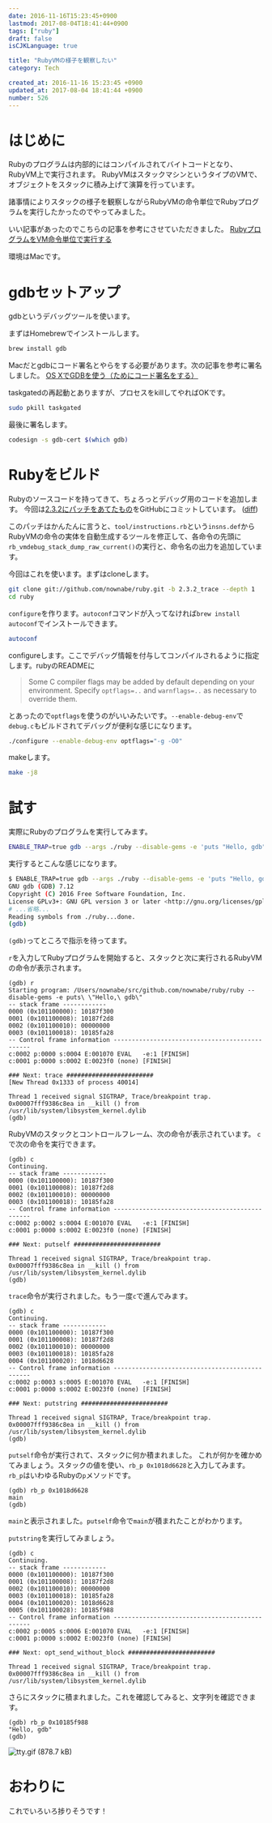 ```yaml
---
date: 2016-11-16T15:23:45+0900
lastmod: 2017-08-04T18:41:44+0900
tags: ["ruby"]
draft: false
isCJKLanguage: true

title: "RubyVMの様子を観察したい"
category: Tech

created_at: 2016-11-16 15:23:45 +0900
updated_at: 2017-08-04 18:41:44 +0900
number: 526
---
```


# はじめに
Rubyのプログラムは内部的にはコンパイルされてバイトコードとなり、RubyVM上で実行されます。
RubyVMはスタックマシンというタイプのVMで、オブジェクトをスタックに積み上げて演算を行っています。

諸事情によりスタックの様子を観察しながらRubyVMの命令単位でRubyプログラムを実行したかったのでやってみました。

いい記事があったのでこちらの記事を参考にさせていただきました。
[RubyプログラムをVM命令単位で実行する](http://www.callcc.net/diary/20121216.html)

環境はMacです。

# gdbセットアップ
gdbというデバッグツールを使います。

まずはHomebrewでインストールします。

```bash
brew install gdb
```

Macだとgdbにコード署名とやらをする必要があります。次の記事を参考に署名しました。
[OS XでGDBを使う（ためにコード署名をする）](http://qiita.com/takahashim/items/204ffa698afe09bd4e28)

taskgatedの再起動とありますが、プロセスをkillしてやればOKです。

```bash
sudo pkill taskgated
```

最後に署名します。

```bash
codesign -s gdb-cert $(which gdb)
```

# Rubyをビルド
Rubyのソースコードを持ってきて、ちょろっとデバッグ用のコードを追加します。
今回は[2.3.2にパッチをあてたもの](https://github.com/nownabe/ruby/tree/2.3.2_trace)をGitHubにコミットしています。 ([diff](https://github.com/nownabe/ruby/commit/d21082f0d183f8770b17afd37bdcd508d685be8a))

このパッチはかんたんに言うと、`tool/instructions.rb`という`insns.def`からRubyVMの命令の実体を自動生成するツールを修正して、各命令の先頭に`rb_vmdebug_stack_dump_raw_current()`の実行と、命令名の出力を追加しています。

今回はこれを使います。まずはcloneします。

```bash
git clone git://github.com/nownabe/ruby.git -b 2.3.2_trace --depth 1
cd ruby
```

`configure`を作ります。`autoconf`コマンドが入ってなければ`brew install autoconf`でインストールできます。

```bash
autoconf
```

configureします。ここでデバッグ情報を付与してコンパイルされるように指定します。rubyのREADMEに

> Some C compiler flags may be added by default depending on your environment. Specify `optflags=..` and `warnflags=..` as necessary to override them.

とあったので`optflags`を使うのがいいみたいです。`--enable-debug-env`で`debug.c`もビルドされてデバッグが便利な感じになります。

```bash
./configure --enable-debug-env optflags="-g -O0"
```

makeします。

```bash
make -j8
```

# 試す
実際にRubyのプログラムを実行してみます。

```bash
ENABLE_TRAP=true gdb --args ./ruby --disable-gems -e 'puts "Hello, gdb"'
```

実行するとこんな感じになります。

```bash
$ ENABLE_TRAP=true gdb --args ./ruby --disable-gems -e 'puts "Hello, gdb"'
GNU gdb (GDB) 7.12
Copyright (C) 2016 Free Software Foundation, Inc.
License GPLv3+: GNU GPL version 3 or later <http://gnu.org/licenses/gpl.html>
# ...省略...
Reading symbols from ./ruby...done.
(gdb)
```

`(gdb)`ってところで指示を待ってます。

`r`を入力してRubyプログラムを開始すると、スタックと次に実行されるRubyVMの命令が表示されます。

```
(gdb) r
Starting program: /Users/nownabe/src/github.com/nownabe/ruby/ruby --disable-gems -e puts\ \"Hello,\ gdb\"
-- stack frame ------------
0000 (0x101100000): 10187f300
0001 (0x101100008): 10187f2d8
0002 (0x101100010): 00000000
0003 (0x101100018): 10185fa28
-- Control frame information -----------------------------------------------
c:0002 p:0000 s:0004 E:001070 EVAL   -e:1 [FINISH]
c:0001 p:0000 s:0002 E:0023f0 (none) [FINISH]

### Next: trace ########################
[New Thread 0x1333 of process 40014]

Thread 1 received signal SIGTRAP, Trace/breakpoint trap.
0x00007fff9386c8ea in __kill () from /usr/lib/system/libsystem_kernel.dylib
(gdb)
```

RubyVMのスタックとコントロールフレーム、次の命令が表示されています。
`c`で次の命令を実行できます。

```
(gdb) c
Continuing.
-- stack frame ------------
0000 (0x101100000): 10187f300
0001 (0x101100008): 10187f2d8
0002 (0x101100010): 00000000
0003 (0x101100018): 10185fa28
-- Control frame information -----------------------------------------------
c:0002 p:0002 s:0004 E:001070 EVAL   -e:1 [FINISH]
c:0001 p:0000 s:0002 E:0023f0 (none) [FINISH]

### Next: putself ########################

Thread 1 received signal SIGTRAP, Trace/breakpoint trap.
0x00007fff9386c8ea in __kill () from /usr/lib/system/libsystem_kernel.dylib
(gdb)
```

`trace`命令が実行されました。もう一度`c`で進んでみます。

```
(gdb) c
Continuing.
-- stack frame ------------
0000 (0x101100000): 10187f300
0001 (0x101100008): 10187f2d8
0002 (0x101100010): 00000000
0003 (0x101100018): 10185fa28
0004 (0x101100020): 1018d6628
-- Control frame information -----------------------------------------------
c:0002 p:0003 s:0005 E:001070 EVAL   -e:1 [FINISH]
c:0001 p:0000 s:0002 E:0023f0 (none) [FINISH]

### Next: putstring ########################

Thread 1 received signal SIGTRAP, Trace/breakpoint trap.
0x00007fff9386c8ea in __kill () from /usr/lib/system/libsystem_kernel.dylib
(gdb)
```

`putself`命令が実行されて、スタックに何か積まれました。
これが何かを確かめてみましょう。スタックの値を使い、`rb_p 0x1018d6628`と入力してみます。
`rb_p`はいわゆるRubyの`p`メソッドです。

```
(gdb) rb_p 0x1018d6628
main
(gdb)
```

`main`と表示されました。`putself`命令で`main`が積まれたことがわかります。

`putstring`を実行してみましょう。

```
(gdb) c
Continuing.
-- stack frame ------------
0000 (0x101100000): 10187f300
0001 (0x101100008): 10187f2d8
0002 (0x101100010): 00000000
0003 (0x101100018): 10185fa28
0004 (0x101100020): 1018d6628
0005 (0x101100028): 10185f988
-- Control frame information -----------------------------------------------
c:0002 p:0005 s:0006 E:001070 EVAL   -e:1 [FINISH]
c:0001 p:0000 s:0002 E:0023f0 (none) [FINISH]

### Next: opt_send_without_block ########################

Thread 1 received signal SIGTRAP, Trace/breakpoint trap.
0x00007fff9386c8ea in __kill () from /usr/lib/system/libsystem_kernel.dylib
```

さらにスタックに積まれました。これを確認してみると、文字列を確認できます。

```
(gdb) rb_p 0x10185f988
"Hello, gdb"
(gdb)
```

![tty.gif (878.7 kB)](/images/2016/11/16/1.gif)

# おわりに
これでいろいろ捗りそうです！
